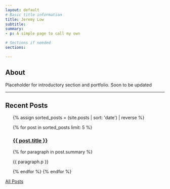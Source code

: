 ```yaml
---
layout: default
# Basic title information
title: Jeremy Low
subtitle: 
summary: 
- p: A simple page to call my own

# Sections if needed
sections:

---
```


## About
Placeholder for introductory section and portfolio. Soon to be updated


---

## Recent Posts
<ul>
  {% assign sorted_posts = (site.posts | sort: 'date') | reverse %}

  {% for post in sorted_posts limit: 5 %}
    <h3><a href="{{ post.url }}">{{ post.title }}</a></h3>
      {% for paragraph in post.summary %}
        <p>{{ paragraph.p }}</p>
      {% endfor %}
  {% endfor %}
</ul>
<a href="#" class="button small">All Posts</a>